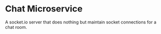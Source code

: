 # Chat Microservice

A socket.io server that does nothing but maintain socket connections for a chat room.
